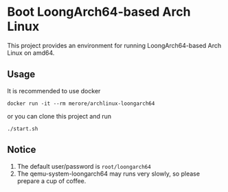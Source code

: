 # Boot LoongArch64-based Arch Linux

This project provides an environment for running LoongArch64-based Arch Linux on amd64.

## Usage
It is recommended to use docker
```
docker run -it --rm merore/archlinux-loongarch64
```
or you can clone this project and run
```
./start.sh
```

## Notice
1. The default user/password is `root/loongarch64`
2. The qemu-system-loongarch64 may runs very slowly, so please prepare a cup of coffee.

